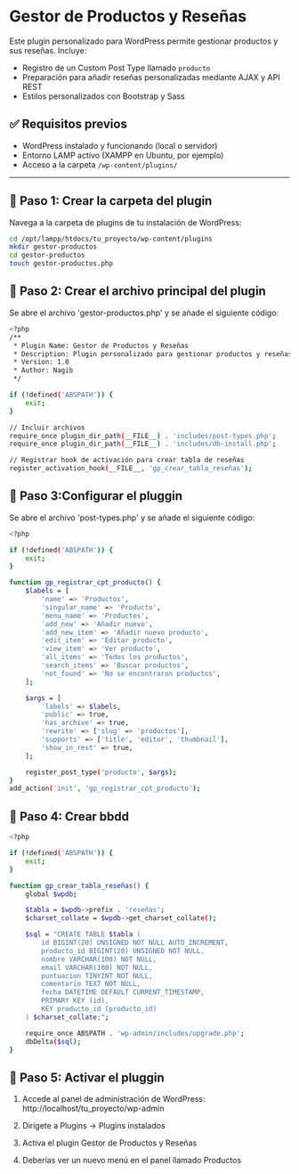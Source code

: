 # Gestor de Productos y Reseñas

Este plugin personalizado para WordPress permite gestionar productos y sus reseñas. Incluye:
- Registro de un Custom Post Type llamado `producto`
- Preparación para añadir reseñas personalizadas mediante AJAX y API REST
- Estilos personalizados con Bootstrap y Sass

## ✅ Requisitos previos

- WordPress instalado y funcionando (local o servidor)
- Entorno LAMP activo (XAMPP en Ubuntu, por ejemplo)
- Acceso a la carpeta `/wp-content/plugins/`

---

## 🧱 Paso 1: Crear la carpeta del plugin

Navega a la carpeta de plugins de tu instalación de WordPress:

```bash
cd /opt/lampp/htdocs/tu_proyecto/wp-content/plugins
mkdir gestor-productos
cd gestor-productos
touch gestor-productos.php
```

## 🧱 Paso 2: Crear el archivo principal del plugin
Se abre el archivo 'gestor-productos.php' y se añade el siguiente código:

```bash
<?php
/**
 * Plugin Name: Gestor de Productos y Reseñas
 * Description: Plugin personalizado para gestionar productos y reseñas en WordPress.
 * Version: 1.0
 * Author: Nagib
 */

if (!defined('ABSPATH')) {
    exit;
}

// Incluir archivos
require_once plugin_dir_path(__FILE__) . 'includes/post-types.php';
require_once plugin_dir_path(__FILE__) . 'includes/db-install.php';

// Registrar hook de activación para crear tabla de reseñas
register_activation_hook(__FILE__, 'gp_crear_tabla_reseñas');

```
## 🧱 Paso 3:Configurar el pluggin
Se abre el archivo 'post-types.php' y se añade el siguiente código:
```bash
<?php

if (!defined('ABSPATH')) {
    exit;
}

function gp_registrar_cpt_producto() {
    $labels = [
        'name' => 'Productos',
        'singular_name' => 'Producto',
        'menu_name' => 'Productos',
        'add_new' => 'Añadir nuevo',
        'add_new_item' => 'Añadir nuevo producto',
        'edit_item' => 'Editar producto',
        'view_item' => 'Ver producto',
        'all_items' => 'Todos los productos',
        'search_items' => 'Buscar productos',
        'not_found' => 'No se encontraron productos',
    ];

    $args = [
        'labels' => $labels,
        'public' => true,
        'has_archive' => true,
        'rewrite' => ['slug' => 'productos'],
        'supports' => ['title', 'editor', 'thumbnail'],
        'show_in_rest' => true,
    ];

    register_post_type('producto', $args);
}
add_action('init', 'gp_registrar_cpt_producto');

```

## 🧱 Paso 4: Crear bbdd
```bash
<?php

if (!defined('ABSPATH')) {
    exit;
}

function gp_crear_tabla_reseñas() {
    global $wpdb;

    $tabla = $wpdb->prefix . 'reseñas';
    $charset_collate = $wpdb->get_charset_collate();

    $sql = "CREATE TABLE $tabla (
        id BIGINT(20) UNSIGNED NOT NULL AUTO_INCREMENT,
        producto_id BIGINT(20) UNSIGNED NOT NULL,
        nombre VARCHAR(100) NOT NULL,
        email VARCHAR(100) NOT NULL,
        puntuacion TINYINT NOT NULL,
        comentario TEXT NOT NULL,
        fecha DATETIME DEFAULT CURRENT_TIMESTAMP,
        PRIMARY KEY (id),
        KEY producto_id (producto_id)
    ) $charset_collate;";

    require_once ABSPATH . 'wp-admin/includes/upgrade.php';
    dbDelta($sql);
}
```
## 🧱 Paso 5: Activar el pluggin

1. Accede al panel de administración de WordPress: http://localhost/tu_proyecto/wp-admin

2. Dirígete a Plugins → Plugins instalados

3. Activa el plugin Gestor de Productos y Reseñas

4. Deberías ver un nuevo menú en el panel llamado Productos
